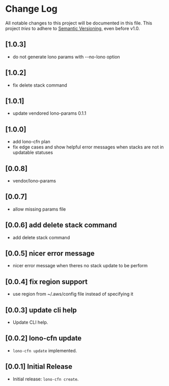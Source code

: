 # Change Log

All notable changes to this project will be documented in this file.
This project *tries* to adhere to [Semantic Versioning](http://semver.org/), even before v1.0.

## [1.0.3]

- do not generate lono params with --no-lono option

## [1.0.2]

- fix delete stack command

## [1.0.1]

- update vendored lono-params 0.1.1

## [1.0.0]

- add lono-cfn plan
- fix edge cases and show helpful error messages when stacks are not in updatable statuses

## [0.0.8]

- vendor/lono-params

## [0.0.7]

- allow missing params file

## [0.0.6] add delete stack command

- add delete stack command

## [0.0.5] nicer error message

- nicer error message when theres no stack update to be perform

## [0.0.4] fix region support

- use region from ~/.aws/config file instead of specifying it

## [0.0.3] update cli help

- Update CLI help.

## [0.0.2] lono-cfn update

- `lono-cfn update` implemented.

## [0.0.1] Initial Release

- Initial release: `lono-cfn create`.
